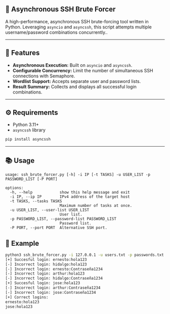## 🚀 Asynchronous SSH Brute Forcer

A high-performance, asynchronous SSH brute-forcing tool written in Python. Leveraging `asyncio` and `asyncssh`, this script attempts multiple username/password combinations concurrently..

---

## 📝 Features

- **Asynchronous Execution:** Built on `asyncio` and `asyncssh`.
- **Configurable Concurrency:** Limit the number of simultaneous SSH connections with Semaphore.
- **Wordlist Support:** Accepts separate user and password lists.
- **Result Summary:** Collects and displays all successful login combinations.

---

## ⚙️ Requirements

- Python 3.11+
- `asyncssh` library

```bash
pip install asyncssh
````

---

## 📚 Usage

```
usage: ssh_brute_forcer.py [-h] -i IP [-t TASKS] -u USER_LIST -p PASSWORD_LIST [-P PORT]

options:
  -h, --help            show this help message and exit
  -i IP, --ip IP        IPv4 address of the target host
  -t TASKS, --tasks TASKS
                        Maximum number of tasks at once.
  -u USER_LIST, --user-list USER_LIST
                        User list.
  -p PASSWORD_LIST, --password-list PASSWORD_LIST
                        Password list.
  -P PORT, --port PORT  Alternative SSH port.
```

## 🌟 Example

```bash
python3 ssh_brute_forcer.py -i 127.0.0.1 -u users.txt -p passwords.txt -t 2
[+] Succesful login: ernesto:hola123
[-] Incorrect login: hidalgo:hola123
[-] Incorrect login: ernesto:Contraseña1234
[-] Incorrect login: arthur:hola123
[-] Incorrect login: hidalgo:Contraseña1234
[+] Succesful login: jose:hola123
[-] Incorrect login: arthur:Contraseña1234
[-] Incorrect login: jose:Contraseña1234
[+] Correct logins:
ernesto:hola123
jose:hola123
```

